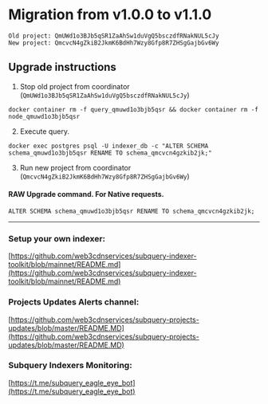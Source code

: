 # Migration from v1.0.0 to v1.1.0
```
Old project: QmUWd1o3BJb5qSR1ZaAhSw1duVgQ5bsczdfRNakNUL5cJy
New project: QmcvcN4gZkiB2JkmK6BdHh7Wzy8Gfp8R7ZHSgGajbGv6Wy
```


## Upgrade instructions
 1) Stop old project from coordinator (`QmUWd1o3BJb5qSR1ZaAhSw1duVgQ5bsczdfRNakNUL5cJy`)

```
docker container rm -f query_qmuwd1o3bjb5qsr && docker container rm -f node_qmuwd1o3bjb5qsr
```

 2) Execute query.

```
docker exec postgres psql -U indexer_db -c "ALTER SCHEMA schema_qmuwd1o3bjb5qsr RENAME TO schema_qmcvcn4gzkib2jk;"

```

 3) Run new project from coordinator (`QmcvcN4gZkiB2JkmK6BdHh7Wzy8Gfp8R7ZHSgGajbGv6Wy`)

#### RAW Upgrade command. For Native requests.
`ALTER SCHEMA schema_qmuwd1o3bjb5qsr RENAME TO schema_qmcvcn4gzkib2jk;`


___
### Setup your own indexer:

[https://github.com/web3cdnservices/subquery-indexer-toolkit/blob/mainnet/README.md](https://github.com/web3cdnservices/subquery-indexer-toolkit/blob/mainnet/README.md)

### Projects Updates Alerts channel:

[https://github.com/web3cdnservices/subquery-projects-updates/blob/master/README.MD](https://github.com/web3cdnservices/subquery-projects-updates/blob/master/README.MD)

### Subquery Indexers Monitoring:

[https://t.me/subquery_eagle_eye_bot](https://t.me/subquery_eagle_eye_bot)